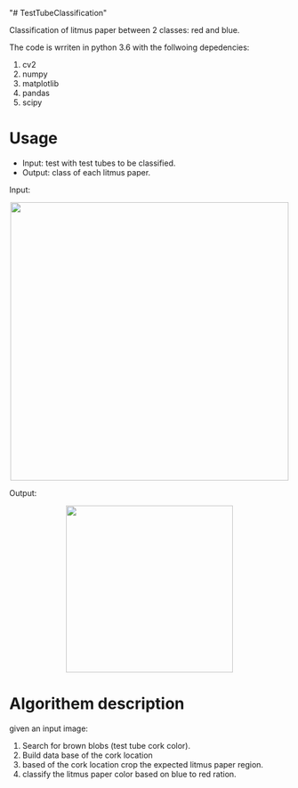 "# TestTubeClassification" 

Classification of litmus paper between 2 classes: red and blue.

The code is wrriten in python 3.6 with the follwoing depedencies: 
  1. cv2
  2. numpy
  3. matplotlib
  4. pandas
  5. scipy
  
  
Usage
=====
* Input: test with test tubes to be classified.  
* Output: class of each litmus paper.

Input:
<a rel="some text"><p align="center"><img src="https://i.imgur.com/cCFzT18.jpg" height="500"></p></a>

Output:
<a rel="some text"><p align="center"><img src="https://i.imgur.com/fEzzrX4.jpg" height="300"></p></a>  


Algorithem description
====================
given an input image:

1. Search for brown blobs (test tube cork color).
2. Build data base of the cork location
3. based of the cork location crop the expected litmus paper region.
4. classify the litmus paper color based on blue to red ration.

